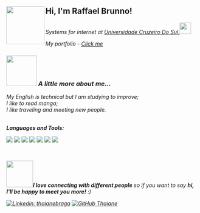 <h2> Hi, I'm Raffael Brunno! <img align="left" src="https://media.giphy.com/media/fQuF2qQW0f2UpiPvG5/giphy.gif" width="100"></h2>
<p><em>Systems for internet at <a href="https://www.cruzeirodosul.edu.br/">Universidade Cruzeiro Do Sul,</a><img src="https://media.giphy.com/media/MB75OzWrpUMOWfBHg0/giphy.gif" width="30" >

<p>My portfolio - <a href="https://raffaelzzz.github.io/">Click me</a><p/>



### <img src="https://media.giphy.com/media/k0K7YxqZ453UtuzfZ4/giphy.gif" width="80"> A little more about me...  

My English is technical but I am studying to improve;<br>
I like to read manga;<br>
I like traveling and meeting new people.<br>
<br>



**Languages and Tools:**  <br>


  <code><img src="https://img.shields.io/badge/HTML5-E34F26?style=for-the-badge&logo=html5&logoColor=white"></code>
  <code><img src="https://img.shields.io/badge/CSS3-1572B6?style=for-the-badge&logo=css3&logoColor=white"></code>
  <code><img src="https://img.shields.io/badge/Python-3776AB?style=for-the-badge&logo=python&logoColor=white"></code>
  <code><img src="https://img.shields.io/badge/PHP-777BB4?style=for-the-badge&logo=php&logoColor=white"></code>
  <code><img src="https://img.shields.io/badge/jQuery-0769AD?style=for-the-badge&logo=jquery&logoColor=white"></code>
  <code><img src="https://img.shields.io/badge/MySQL-00000F?style=for-the-badge&logo=mysql&logoColor=white"></code>
  <code><img src="https://img.shields.io/badge/Git-F05032?style=for-the-badge&logo=git&logoColor=white"></code>
 
<br>




<img src="https://media.giphy.com/media/xUA7aL1gGVQbIkosIE/giphy.gif" width=70><em><b>I love connecting with different people</b> so if you want to say <b>hi, I'll be happy to meet you more!</b> :)</em>


[![Linkedin: thaianebraga](https://img.shields.io/badge/-raffael-blue?style=flat-square&logo=Linkedin&logoColor=white&link=https://www.linkedin.com/in/raffael-brunno/)](https://www.linkedin.com/in/raffael-brunno/)
[![GitHub Thaiane](https://img.shields.io/github/followers/raffaelzzz?label=follow&style=social)](https://github.com/raffaelzzz)
